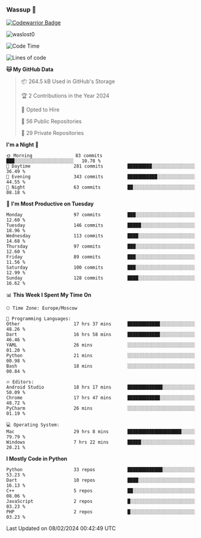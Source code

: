 ### Wassup 👋

[![Codewarrior Badge](https://www.codewars.com/users/waslost/badges/small)](https://www.codewars.com/users/waslost)

<p align="left"> <img src="https://komarev.com/ghpvc/?username=waslost0" alt="waslost0" /></p>

<!--START_SECTION:waka-->
![Code Time](http://img.shields.io/badge/Code%20Time-3%2C859%20hrs%2047%20mins-blue)

![Lines of code](https://img.shields.io/badge/From%20Hello%20World%20I%27ve%20Written-1.4%20million%20lines%20of%20code-blue)

**🐱 My GitHub Data** 

> 📦 264.5 kB Used in GitHub's Storage 
 > 
> 🏆 2 Contributions in the Year 2024
 > 
> 💼 Opted to Hire
 > 
> 📜 56 Public Repositories 
 > 
> 🔑 29 Private Repositories 
 > 
**I'm a Night 🦉** 

```text
🌞 Morning                83 commits          ███░░░░░░░░░░░░░░░░░░░░░░   10.78 % 
🌆 Daytime                281 commits         █████████░░░░░░░░░░░░░░░░   36.49 % 
🌃 Evening                343 commits         ███████████░░░░░░░░░░░░░░   44.55 % 
🌙 Night                  63 commits          ██░░░░░░░░░░░░░░░░░░░░░░░   08.18 % 
```
📅 **I'm Most Productive on Tuesday** 

```text
Monday                   97 commits          ███░░░░░░░░░░░░░░░░░░░░░░   12.60 % 
Tuesday                  146 commits         █████░░░░░░░░░░░░░░░░░░░░   18.96 % 
Wednesday                113 commits         ████░░░░░░░░░░░░░░░░░░░░░   14.68 % 
Thursday                 97 commits          ███░░░░░░░░░░░░░░░░░░░░░░   12.60 % 
Friday                   89 commits          ███░░░░░░░░░░░░░░░░░░░░░░   11.56 % 
Saturday                 100 commits         ███░░░░░░░░░░░░░░░░░░░░░░   12.99 % 
Sunday                   128 commits         ████░░░░░░░░░░░░░░░░░░░░░   16.62 % 
```


📊 **This Week I Spent My Time On** 

```text
🕑︎ Time Zone: Europe/Moscow

💬 Programming Languages: 
Other                    17 hrs 37 mins      ████████████░░░░░░░░░░░░░   48.26 % 
Dart                     16 hrs 58 mins      ████████████░░░░░░░░░░░░░   46.46 % 
YAML                     26 mins             ░░░░░░░░░░░░░░░░░░░░░░░░░   01.20 % 
Python                   21 mins             ░░░░░░░░░░░░░░░░░░░░░░░░░   00.98 % 
Bash                     18 mins             ░░░░░░░░░░░░░░░░░░░░░░░░░   00.84 % 

🔥 Editors: 
Android Studio           18 hrs 17 mins      █████████████░░░░░░░░░░░░   50.09 % 
Chrome                   17 hrs 47 mins      ████████████░░░░░░░░░░░░░   48.72 % 
PyCharm                  26 mins             ░░░░░░░░░░░░░░░░░░░░░░░░░   01.19 % 

💻 Operating System: 
Mac                      29 hrs 8 mins       ████████████████████░░░░░   79.79 % 
Windows                  7 hrs 22 mins       █████░░░░░░░░░░░░░░░░░░░░   20.21 % 
```

**I Mostly Code in Python** 

```text
Python                   33 repos            █████████████░░░░░░░░░░░░   53.23 % 
Dart                     10 repos            ████░░░░░░░░░░░░░░░░░░░░░   16.13 % 
C++                      5 repos             ██░░░░░░░░░░░░░░░░░░░░░░░   08.06 % 
JavaScript               2 repos             █░░░░░░░░░░░░░░░░░░░░░░░░   03.23 % 
PHP                      2 repos             █░░░░░░░░░░░░░░░░░░░░░░░░   03.23 % 
```




 Last Updated on 08/02/2024 00:42:49 UTC
<!--END_SECTION:waka-->

